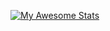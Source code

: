 [![My Awesome Stats](https://awesome-github-stats.azurewebsites.net/user-stats/aletia88)](https://git.io/awesome-stats-card)
